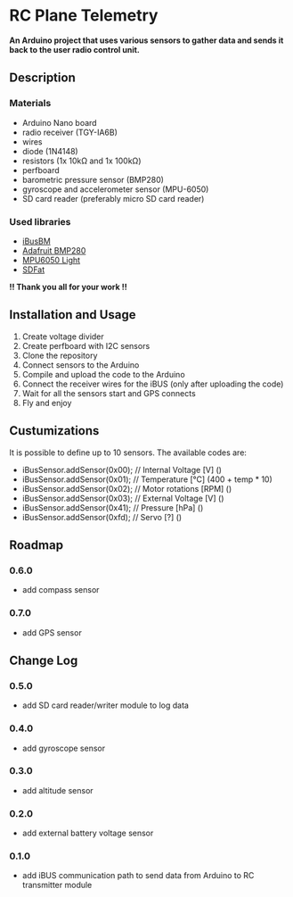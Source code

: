 # RC Plane Telemetry
**An Arduino project that uses various sensors to gather data and sends it back to the user radio control unit.**

## Description

### Materials
- Arduino Nano board
- radio receiver (TGY-IA6B)
- wires
- diode (1N4148)
- resistors (1x 10kΩ and 1x 100kΩ)
- perfboard
- barometric pressure sensor (BMP280)
- gyroscope and accelerometer sensor (MPU-6050)
- SD card reader (preferably micro SD card reader)

### Used libraries
- [iBusBM](https://github.com/bmellink/IBusBM/)
- [Adafruit BMP280](https://github.com/adafruit/Adafruit_BMP280_Library)
- [MPU6050 Light](https://github.com/rfetick/MPU6050_light)
- [SDFat](https://github.com/greiman/SdFat)

**!! Thank you all for your work !!**

## Installation and Usage
1. Create voltage divider
2. Create perfboard with I2C sensors
3. Clone the repository
4. Connect sensors to the Arduino
5. Compile and upload the code to the Arduino
6. Connect the receiver wires for the iBUS (only after uploading the code)
7. Wait for all the sensors start and GPS connects
8. Fly and enjoy

## Custumizations
It is possible to define up to 10 sensors. The available codes are:
* iBusSensor.addSensor(0x00); // Internal Voltage [V]   ()
* iBusSensor.addSensor(0x01); // Temperature      [°C]  (400 + temp * 10)
* iBusSensor.addSensor(0x02); // Motor rotations  [RPM] ()
* iBusSensor.addSensor(0x03); // External Voltage [V]   ()
* iBusSensor.addSensor(0x41); // Pressure         [hPa] ()
* iBusSensor.addSensor(0xfd); // Servo            [?]   ()

## Roadmap
### 0.6.0
- add compass sensor

### 0.7.0
- add GPS sensor

## Change Log
### 0.5.0
- add SD card reader/writer module to log data

### 0.4.0
- add gyroscope sensor

### 0.3.0
- add altitude sensor

### 0.2.0
- add external battery voltage sensor

### 0.1.0
- add iBUS communication path to send data from Arduino to RC transmitter module
